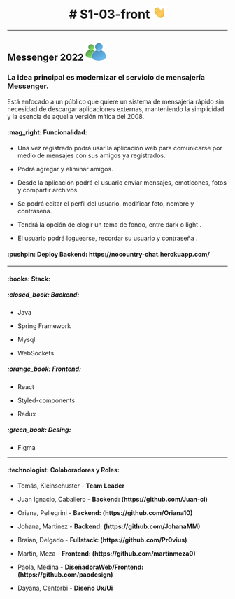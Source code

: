 <h1 align="center"># S1-03-front  <img  src="https://raw.githubusercontent.com/ABSphreak/ABSphreak/master/gifs/Hi.gif" width="30px"></h1>

***
## Messenger 2022  <img src="https://github.com/No-Country/S1-03-front/blob/dev/src/assets/svg/Logo.svg" alt="My cool logo" widht="20px"  height="40px" /> 
### La idea principal es modernizar el servicio de mensajería Messenger.
Está enfocado a un público que quiere un sistema de mensajería  rápido sin necesidad de descargar aplicaciones externas, manteniendo  la simplicidad y la esencia de aquella versión mítica del 2008.

<h4>:mag_right: Funcionalidad: </h4>
<ul><li> Una vez registrado podrá usar la aplicación web para comunicarse por medio de mensajes con sus amigos ya registrados.</li></ul>
<ul><li> Podrá agregar y eliminar amigos.</li></ul>
<ul><li> Desde la aplicación podrá el usuario enviar mensajes, emoticones, fotos y compartir archivos.</li></ul>
<ul><li> Se podrá editar el perfil del usuario, modificar foto, nombre y contraseña.</li></ul>
<ul><li> Tendrá la opción de elegir un tema de fondo, entre dark o light .</li></ul>
<ul><li> El usuario podrá loguearse, recordar su usuario y contraseña .</li></ul>


<h4>:pushpin: Deploy Backend: https://nocountry-chat.herokuapp.com/ </h4>

***
<h4>:books: Stack: </h4>
<h5>:closed_book: Backend:</h5>
<ul><li> Java</li></ul>
<ul><li> Spring Framework</li></ul>
<ul><li> Mysql </li></ul>
<ul><li> WebSockets  </li></ul>

<h5>:orange_book: Frontend:</h5>
<ul><li>  React</li></ul>
<ul><li> Styled-components</li></ul>
<ul><li> Redux </li></ul>

<h5>:green_book: Desing:</h5>
<ul><li> Figma</li></ul>

***
<h4> :technologist: Colaboradores y Roles: </h4>
<ul><li> Tomás, Kleinschuster - <strong>Team Leader</strong></li></ul>
<ul><li> Juan Ignacio, Caballero - <strong>Backend: (https://github.com/Juan-ci)</strong></li></ul>
<ul><li> Oriana, Pellegrini - <strong>Backend: (https://github.com/Oriana10)</strong></li></ul>
<ul><li>Johana, Martinez  - <strong>Backend: (https://github.com/JohanaMM)</strong></li></ul>
<ul><li> Braian, Delgado  - <strong>Fullstack: (https://github.com/Pr0vius)</strong></li></ul>
<ul><li> Martin, Meza  - <strong>Frontend: (https://github.com/martinmeza0)</strong></li></ul>
<ul><li> Paola, Medina - <strong>DiseñadoraWeb/Frontend: (https://github.com/paodesign)</strong></li></ul>
<ul><li> Dayana, Centorbi - <strong>Diseño Ux/Ui</strong></li></ul>
